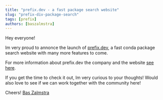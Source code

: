 ```yaml
---
title: "prefix.dev - a fast package search website"
slug: "prefix-div-package-search"
tags: [prefix]
authors: [baszalmstra]
---
```


Hey everyone!

Im very proud to annonce the launch of [prefix.dev](https://prefix.dev/), a fast conda package search website with many more features to come.

For more information about prefix.dev the company and the website [see here](https://prefix.dev/posts/launching_prefix).

If you get the time to check it out, Im very curious to your thoughts! Would also love to see if we can work together with the community here!

Cheers!
[Bas Zalmstra](https://github.com/baszalmstra)